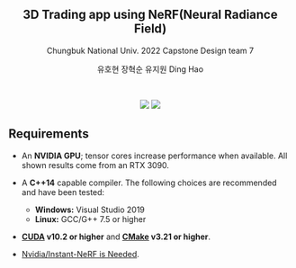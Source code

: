 <h2 align="middle">3D Trading app using NeRF(Neural Radiance Field)</h2>
<p align="middle">Chungbuk National Univ. 2022 Capstone Design team 7</p>
<p align="middle">유호현 장혁순 유지원 Ding Hao</p>

<br>
<p align="middle">
  <img src="https://user-images.githubusercontent.com/74997185/174295268-7fbb2843-e37c-4bfa-9911-537580d6c83b.gif">
  <img src="https://user-images.githubusercontent.com/74997185/174295643-c5e1d9db-5ae7-400c-817b-0abcf9690479.gif">
</p>

## Requirements

- An __NVIDIA GPU__; tensor cores increase performance when available. All shown results come from an RTX 3090.
- A __C++14__ capable compiler. The following choices are recommended and have been tested:
  - __Windows:__ Visual Studio 2019
  - __Linux:__ GCC/G++ 7.5 or higher
- __[CUDA](https://developer.nvidia.com/cuda-toolkit) v10.2 or higher__ and __[CMake](https://cmake.org/) v3.21 or higher__.

- [Nvidia/Instant-NeRF is Needed](https://nvlabs.github.io/instant-ngp).

